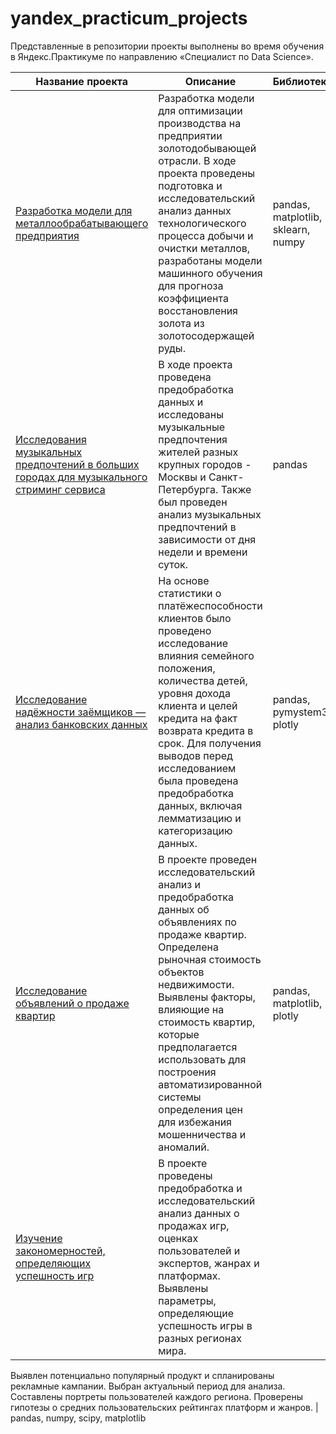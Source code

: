 # yandex_practicum_projects

Представленные в репозитории проекты выполнены во время обучения в Яндекс.Практикуме по направлению «Специалист по Data Science».

Название проекта | Описание | Библиотеки
--- | --- | ---
[Разработка модели для металлообрабатывающего предприятия](https://github.com/i-stoeva/yandex_practicum_projects/tree/main/gold_recovery_project) | Разработка модели для оптимизации производства на предприятии золотодобывающей отрасли. В ходе проекта проведены подготовка и исследовательский анализ данных технологического процесса добычи и очистки металлов, разработаны модели машинного обучения для прогноза коэффициента восстановления золота из золотосодержащей руды. | pandas, matplotlib, sklearn, numpy
[Исследования музыкальных предпочтений в больших городах для музыкального стриминг сервиса](https://github.com/i-stoeva/yandex_practicum_projects/tree/main/music_project) | В ходе проекта проведена предобработка данных и исследованы музыкальные предпочтения жителей разных крупных городов - Москвы и Санкт-Петербурга. Также был проведен анализ музыкальных предпочтений в зависимости от дня недели и времени суток. | pandas
[Исследование надёжности заёмщиков — анализ банковских данных](https://github.com/i-stoeva/yandex_practicum_projects/tree/main/credit_project) | На основе статистики о платёжеспособности клиентов было проведено исследование влияния семейного положения, количества детей, уровня дохода клиента и целей кредита на факт возврата кредита в срок. Для получения выводов перед исследованием была проведена предобработка данных, включая лемматизацию и категоризацию данных. | pandas, pymystem3, plotly
[Исследование объявлений о продаже квартир](https://github.com/i-stoeva/yandex_practicum_projects/tree/main/real_estate_project) | В проекте проведен исследовательский анализ и предобработка данных об объявлениях по продаже квартир. Определена рыночная стоимость объектов недвижимости. Выявлены факторы, влияющие на стоимость квартир, которые предполагается использовать для построения автоматизированной системы определения цен для избежания мошенничества и аномалий. | pandas, matplotlib, plotly
[Изучение закономерностей, определяющих успешность игр](https://github.com/i-stoeva/yandex_practicum_projects/tree/main/games_project) | В проекте проведены предобработка и исследовательский анализ данных о продажах игр, оценках пользователей и экспертов, жанрах и платформах. Выявлены параметры, определяющие успешность игры в разных регионах мира. 
Выявлен потенциально популярный продукт и спланированы рекламные кампании.
Выбран актуальный период для анализа. Составлены портреты пользователей каждого региона. 
Проверены гипотезы о средних пользовательских рейтингах платформ и жанров. | pandas, numpy, scipy, matplotlib
